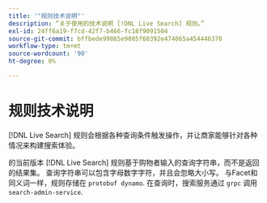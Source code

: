 ```yaml
---
title: '"规则技术说明"'
description: “关于使用的技术说明 [!DNL Live Search] 规则。”
exl-id: 24ff6a19-f7cd-42f7-b466-fc18f9091504
source-git-commit: bffbede99865e9085f60392e474065a454446370
workflow-type: tm+mt
source-wordcount: '90'
ht-degree: 0%

---
```


# 规则技术说明

[!DNL Live Search] 规则会根据各种查询条件触发操作，并让商家能够针对各种情况来构建搜索体验。

的当前版本 [!DNL Live Search] 规则基于购物者输入的查询字符串，而不是返回的结果集。 查询字符串可以包含字母数字字符，并且会忽略大小写。 与Facet和同义词一样，规则存储在 `protobuf dynamo`. 在查询时，搜索服务通过 `grpc` 调用 `search-admin-service`.
